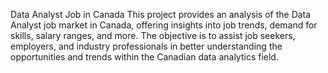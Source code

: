 Data Analyst Job in Canada
This project provides an analysis of the Data Analyst job market in Canada, offering insights into job trends, demand for skills, salary ranges, and more. The objective is to assist job seekers, employers, and industry professionals in better understanding the opportunities and trends within the Canadian data analytics field.
